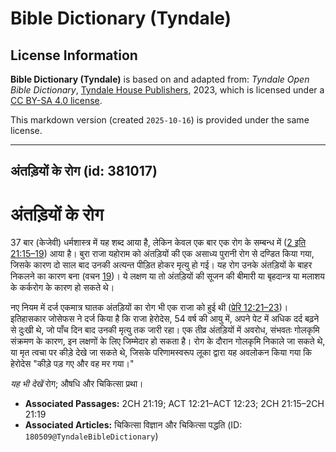 # Bible Dictionary (Tyndale)

## License Information

**Bible Dictionary (Tyndale)** is based on and adapted from: _Tyndale Open Bible Dictionary_, [Tyndale House Publishers](https://tyndaleopenresources.com/), 2023, which is licensed under a [CC BY-SA 4.0 license](https://creativecommons.org/licenses/by-sa/4.0/legalcode.en).

This markdown version (created `2025-10-16`) is provided under the same license.



--------------------------------

## अंतड़ियों के रोग (id: 381017)

अंतड़ियों के रोग
================

37 बार (केजेवी) धर्मशास्त्र में यह शब्द आया है, लेकिन केवल एक बार एक रोग के सम्बन्ध में ([2 इति 21:15–19](https://ref.ly/2Chr21:15-2Chr21:19)) आया है। बुरा राजा यहोराम को अंतड़ियों की एक असाध्य पुरानी रोग से दण्डित किया गया, जिसके कारण दो साल बाद उनकी अत्यन्त पीड़ित होकर मृत्यु हो गई। यह रोग उनके अंतड़ियों के बाहर निकलने का कारण बना (वचन [19](https://ref.ly/2Chr21:19))। ये लक्षण या तो अंतड़ियों की सूजन की बीमारी या बृहदान्त्र या मलाशय के कर्करोग के कारण हो सकते थे।

नए नियम में दर्ज एकमात्र घातक अंतड़ियों का रोग भी एक राजा को हुई थी ([प्रेरि 12:21–23](https://ref.ly/Acts12:21-Acts12:23))। इतिहासकार जोसेफस ने दर्ज किया है कि राजा हेरोदेस, 54 वर्ष की आयु में, अपने पेट में अधिक दर्द बढ़ने से दुःखी थे, जो पाँच दिन बाद उनकी मृत्यु तक जारी रहा। एक तीव्र अंतड़ियों में अवरोध, संभवतः गोलकृमि संक्रमण के कारण, इन लक्षणों के लिए जिम्मेदार हो सकता है। रोग के दौरान गोलकृमि निकाले जा सकते थे, या मृत त्वचा पर कीड़े देखे जा सकते थे, जिसके परिणामस्वरूप लूका द्वारा यह अवलोकन किया गया कि हेरोदेस "कीड़े पड़ गए और वह मर गया।"

*यह भी देखें* रोग; औषधि और चिकित्सा प्रथा।

* **Associated Passages:** 2CH 21:19; ACT 12:21–ACT 12:23; 2CH 21:15–2CH 21:19
* **Associated Articles:** चिकित्सा विज्ञान और चिकित्सा पद्धति (ID: `180509@TyndaleBibleDictionary`)

